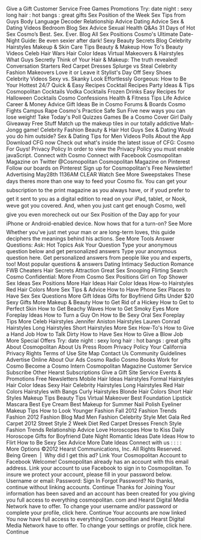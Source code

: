 Give a Gift Customer Service Free Games Promotions Try: date night : sexy long hair : hot bangs : great gifts Sex Position of the Week Sex Tips from Guys Body Language Decoder Relationship Advice Dating Advice Sex & Dating Videos Bedroom Blog Sex Advice Sexual Health Q&As 31 Days of Hot Sex Cosmo’s Best. Sex. Ever. Blog All Sex Positions Cosmo's Ultimate Date-Night Guide: Be even sexier after dark! Sexy Beauty Secrets Blog Celebrity Hairstyles Makeup & Skin Care Tips Beauty & Makeup How To's Beauty Videos Celeb Hair Wars Hair Color Ideas Virtual Makeovers & Hairstyles What Guys Secretly Think of Your Hair & Makeup: The truth revealed! Conversation Starters Red Carpet Dresses Splurge vs Steal Celebrity Fashion Makeovers Love it or Leave it Stylist's Day Off Sexy Shoes Celebrity Videos Sexy vs. Skanky Look Effortlessly Gorgeous: How to Be Your Hottest 24/7 Quick & Easy Recipes Cocktail Recipes Party Ideas & Tips Cosmopolitan Cocktails Vodka Cocktails Frozen Drinks Easy Recipes for Halloween Cocktails Cosmo Confessions Health & Fitness Tips Life Advice Career & Money Advice Gift Ideas Be in Cosmo Forums & Boards Cosmo Fights Campus Rape Cosmo's Practice Safe Sun Five new ways you can lose weight! Take Today's Poll Quizzes Games Be a Cosmo Cover Girl Daily Giveaway Free Stuff Match up the makeup tiles in our totally addictive Mah-Jongg game! Celebrity Fashion Beauty & Hair Hot Guys Sex & Dating Would you do him outside? Sex & Dating Tips for Men Videos Polls About the App Download CFG now Check out what's inside the latest issue of CFG: Cosmo For Guys! Privacy Policy In order to view the Privacy Policy you must enable javaScript. Connect with Cosmo Connect with Facebook Cosmopolitan Magazine on Twitter @Cosmopolitan Cosmopolitan Magazine on Pinterest Follow our boards on Pinterest Sign up for Cosmopolitan's Free Newsletter! Advertising May28th 1136AM CLEAR Watch See More Sweepstakes These days theres more than one way to feed your Cosmo fix. You can get your subscription to the print magazine as you always have, or if youd prefer to get it sent to you as a digital edition to read on your iPad, tablet, or Nook, weve got you covered. And, when you just cant get enough Cosmo, well give you even morecheck out our Sex Position of the Day app for your iPhone or Android-enabled device. Now hows that for a turn-on? See More Whether you've just met your man or are long-term loves, this guide deciphers the meanings behind his actions. See More Tools Answer Questions: Ask: Hot Topics Ask Your Question Type your anonymous question below and get personalized answers Type your anonymous question here. Get personalized answers from people like you and experts, too! Most popular questions & answers Dating Intimacy Seduction Romance FWB Cheaters Hair Secrets Attraction Great Sex Snooping Flirting Search Cosmo Confidential: More From Cosmo Sex Positions Girl on Top Shower Sex Ideas Sex Positions More Hair Ideas Hair Color Ideas How-to Hairstyles Red Hair Colors More Sex Tips & Advice How to Have Phone Sex Places to Have Sex Sex Questions More Gift Ideas Gifts for Boyfriend Gifts Under $20 Sexy Gifts More Makeup & Beauty How to Get Rid of a Hickey How to Get to Perfect Skin How to Get Beachy Waves How to Get Smoky Eyes More Foreplay Ideas How to Turn a Guy On How to Be Sexy Oral Sex Foreplay Tips More Celeb Hairstyles Jennifer Aniston Hairstyles Lauren Conrad Hairstyles Long Hairstyles Short Hairstyles More Sex How-To's How to Give a Hand Job How to Talk Dirty How to Have Sex How to Give a Blow Job More Special Offers Try: date night : sexy long hair : hot bangs : great gifts About Cosmopolitan About Us Press Room Privacy Policy Your California Privacy Rights Terms of Use Site Map Contact Us Community Guidelines Advertise Online About Our Ads Cosmo Radio Cosmo Books Work for Cosmo Become a Cosmo Intern Cosmopolitan Magazine Customer Service Subscribe Other Hearst Subscriptions Give a Gift Site Service Events & Promotions Free Newsletters Mobile Hair Ideas Hairstyles Formal Hairstyles Hair Color Ideas Sexy Hair Celebrity Hairstyles Long Hairstyles Red Hair Colors Hairstyles with Bangs Curly Hairstyles Blonde Hair Colors Short Hair Styles Makeup Tips Beauty Tips Virtual Makeover Best Foundation Lipstick Mascara Best Eye Cream Best Makeup for Summer Nail Polish Eyeliner Makeup Tips How to Look Younger Fashion Fall 2012 Fashion Trends Fashion 2012 Fashion Blog Mad Men Fashion Celebrity Style Met Gala Red Carpet 2012 Street Style 2 Week Diet Red Carpet Dresses French Style Fashion Trends Relationship Advice Love Horoscopes How to Kiss Daily Horoscope Gifts for Boyfriend Date Night Romantic Ideas Date Ideas How to Flirt How to Be Sexy Sex Advice More Date Ideas Connect with us : : : : More Options ©2012 Hearst Communications, Inc. All Rights Reserved. Being Green  |  Why did I get this ad? Link Your Cosmopolitan Account to Facebook Welcome! Cosmopolitan already has an account with this email address. Link your account to use Facebook to sign in to Cosmopolitan. To insure we protect your account, please fill in your password below. Username or email: Password: Sign In Forgot Password? No thanks, continue without linking accounts. Continue Thanks for Joining Your information has been saved and an account has been created for you giving you full access to everything cosmopolitan. com and Hearst Digital Media Network have to offer. To change your username and/or password or complete your profile, click here. Continue Your accounts are now linked You now have full access to everything Cosmopolitan and Hearst Digital Media Network have to offer. To change your settings or profile, click here. Continue
